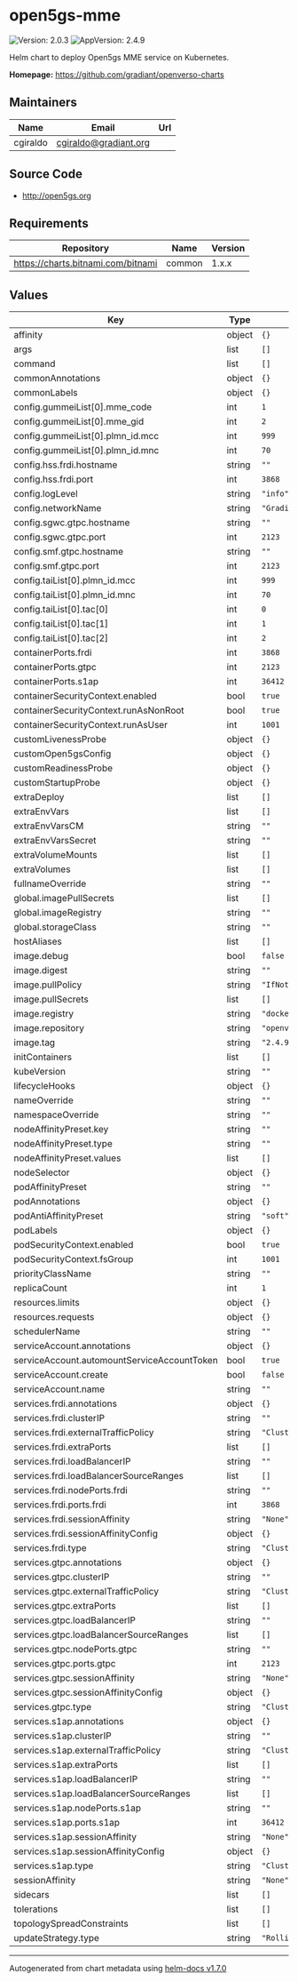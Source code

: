 # open5gs-mme

![Version: 2.0.3](https://img.shields.io/badge/Version-2.0.3-informational?style=flat-square) ![AppVersion: 2.4.9](https://img.shields.io/badge/AppVersion-2.4.9-informational?style=flat-square)

Helm chart to deploy Open5gs MME service on Kubernetes.

**Homepage:** <https://github.com/gradiant/openverso-charts>

## Maintainers

| Name | Email | Url |
| ---- | ------ | --- |
| cgiraldo | cgiraldo@gradiant.org |  |

## Source Code

* <http://open5gs.org>

## Requirements

| Repository | Name | Version |
|------------|------|---------|
| https://charts.bitnami.com/bitnami | common | 1.x.x |

## Values

| Key | Type | Default | Description |
|-----|------|---------|-------------|
| affinity | object | `{}` |  |
| args | list | `[]` |  |
| command | list | `[]` |  |
| commonAnnotations | object | `{}` |  |
| commonLabels | object | `{}` |  |
| config.gummeiList[0].mme_code | int | `1` |  |
| config.gummeiList[0].mme_gid | int | `2` |  |
| config.gummeiList[0].plmn_id.mcc | int | `999` |  |
| config.gummeiList[0].plmn_id.mnc | int | `70` |  |
| config.hss.frdi.hostname | string | `""` |  |
| config.hss.frdi.port | int | `3868` |  |
| config.logLevel | string | `"info"` |  |
| config.networkName | string | `"Gradiant"` |  |
| config.sgwc.gtpc.hostname | string | `""` |  |
| config.sgwc.gtpc.port | int | `2123` |  |
| config.smf.gtpc.hostname | string | `""` |  |
| config.smf.gtpc.port | int | `2123` |  |
| config.taiList[0].plmn_id.mcc | int | `999` |  |
| config.taiList[0].plmn_id.mnc | int | `70` |  |
| config.taiList[0].tac[0] | int | `0` |  |
| config.taiList[0].tac[1] | int | `1` |  |
| config.taiList[0].tac[2] | int | `2` |  |
| containerPorts.frdi | int | `3868` |  |
| containerPorts.gtpc | int | `2123` |  |
| containerPorts.s1ap | int | `36412` |  |
| containerSecurityContext.enabled | bool | `true` |  |
| containerSecurityContext.runAsNonRoot | bool | `true` |  |
| containerSecurityContext.runAsUser | int | `1001` |  |
| customLivenessProbe | object | `{}` |  |
| customOpen5gsConfig | object | `{}` |  |
| customReadinessProbe | object | `{}` |  |
| customStartupProbe | object | `{}` |  |
| extraDeploy | list | `[]` |  |
| extraEnvVars | list | `[]` |  |
| extraEnvVarsCM | string | `""` |  |
| extraEnvVarsSecret | string | `""` |  |
| extraVolumeMounts | list | `[]` |  |
| extraVolumes | list | `[]` |  |
| fullnameOverride | string | `""` |  |
| global.imagePullSecrets | list | `[]` |  |
| global.imageRegistry | string | `""` |  |
| global.storageClass | string | `""` |  |
| hostAliases | list | `[]` |  |
| image.debug | bool | `false` |  |
| image.digest | string | `""` |  |
| image.pullPolicy | string | `"IfNotPresent"` |  |
| image.pullSecrets | list | `[]` |  |
| image.registry | string | `"docker.io"` |  |
| image.repository | string | `"openverso/open5gs"` |  |
| image.tag | string | `"2.4.9"` |  |
| initContainers | list | `[]` |  |
| kubeVersion | string | `""` |  |
| lifecycleHooks | object | `{}` |  |
| nameOverride | string | `""` |  |
| namespaceOverride | string | `""` |  |
| nodeAffinityPreset.key | string | `""` |  |
| nodeAffinityPreset.type | string | `""` |  |
| nodeAffinityPreset.values | list | `[]` |  |
| nodeSelector | object | `{}` |  |
| podAffinityPreset | string | `""` |  |
| podAnnotations | object | `{}` |  |
| podAntiAffinityPreset | string | `"soft"` |  |
| podLabels | object | `{}` |  |
| podSecurityContext.enabled | bool | `true` |  |
| podSecurityContext.fsGroup | int | `1001` |  |
| priorityClassName | string | `""` |  |
| replicaCount | int | `1` |  |
| resources.limits | object | `{}` |  |
| resources.requests | object | `{}` |  |
| schedulerName | string | `""` |  |
| serviceAccount.annotations | object | `{}` |  |
| serviceAccount.automountServiceAccountToken | bool | `true` |  |
| serviceAccount.create | bool | `false` |  |
| serviceAccount.name | string | `""` |  |
| services.frdi.annotations | object | `{}` |  |
| services.frdi.clusterIP | string | `""` |  |
| services.frdi.externalTrafficPolicy | string | `"Cluster"` |  |
| services.frdi.extraPorts | list | `[]` |  |
| services.frdi.loadBalancerIP | string | `""` |  |
| services.frdi.loadBalancerSourceRanges | list | `[]` |  |
| services.frdi.nodePorts.frdi | string | `""` |  |
| services.frdi.ports.frdi | int | `3868` |  |
| services.frdi.sessionAffinity | string | `"None"` |  |
| services.frdi.sessionAffinityConfig | object | `{}` |  |
| services.frdi.type | string | `"ClusterIP"` |  |
| services.gtpc.annotations | object | `{}` |  |
| services.gtpc.clusterIP | string | `""` |  |
| services.gtpc.externalTrafficPolicy | string | `"Cluster"` |  |
| services.gtpc.extraPorts | list | `[]` |  |
| services.gtpc.loadBalancerIP | string | `""` |  |
| services.gtpc.loadBalancerSourceRanges | list | `[]` |  |
| services.gtpc.nodePorts.gtpc | string | `""` |  |
| services.gtpc.ports.gtpc | int | `2123` |  |
| services.gtpc.sessionAffinity | string | `"None"` |  |
| services.gtpc.sessionAffinityConfig | object | `{}` |  |
| services.gtpc.type | string | `"ClusterIP"` |  |
| services.s1ap.annotations | object | `{}` |  |
| services.s1ap.clusterIP | string | `""` |  |
| services.s1ap.externalTrafficPolicy | string | `"Cluster"` |  |
| services.s1ap.extraPorts | list | `[]` |  |
| services.s1ap.loadBalancerIP | string | `""` |  |
| services.s1ap.loadBalancerSourceRanges | list | `[]` |  |
| services.s1ap.nodePorts.s1ap | string | `""` |  |
| services.s1ap.ports.s1ap | int | `36412` |  |
| services.s1ap.sessionAffinity | string | `"None"` |  |
| services.s1ap.sessionAffinityConfig | object | `{}` |  |
| services.s1ap.type | string | `"ClusterIP"` |  |
| sessionAffinity | string | `"None"` |  |
| sidecars | list | `[]` |  |
| tolerations | list | `[]` |  |
| topologySpreadConstraints | list | `[]` |  |
| updateStrategy.type | string | `"RollingUpdate"` |  |

----------------------------------------------
Autogenerated from chart metadata using [helm-docs v1.7.0](https://github.com/norwoodj/helm-docs/releases/v1.7.0)
